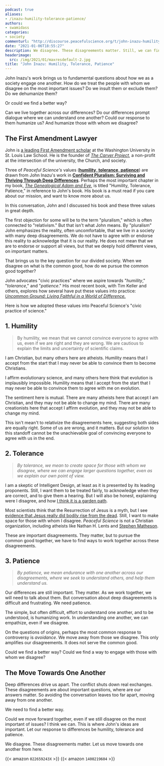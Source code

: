 ```yaml
---
podcast: true
aliases:
- /inazu-humility-tolerance-patience/
authors:
- swamidass
categories:
- society
commenturl: "http://discourse.peacefulscience.org/t/john-inazu-humility-tolerance-patience/12965"
date: "2021-01-06T18:55:27"
description: We disagree. These disagreements matter. Still, we can find a better way than conflict. Let us move towards one another from here.
headerimage:
  src: /img/2021/01/maxresdefault-2.jpg
title: "John Inazu: Humility, Tolerance, Patience"
---
```


John Inazu's work brings us to fundamental questions about how we as a society engage one another. How do we treat the people with whom we disagree on the most important issues? Do we insult them or exclude them? Do we dehumanize them?

Or could we find a better way?

Can we live together across our differences? Do our differences prompt dialogue where we can understand one another? Could our response to them humanize us? And humanize those with whom we disagree?

## The First Amendment Lawyer

John is [a leading First Amendment scholar](https://law.wustl.edu/faculty-staff-directory/profile/john-inazu/) at the Washington University in St. Louis Law School. He is the founder of *[The Carver Project](https://www.carverstl.org/)*, a non-profit at the intersection of the university, the Church, and society.

Three of *Peaceful Science's* values ([**humility**, **tolerance**, **patience**](https://peacefulscience.org/mission-and-values/)) are drawn from John Inazu's work in **[Confident Pluralism: Surviving and Thriving Through Deep Differences](https://www.amazon.com/Confident-Pluralism-Surviving-Thriving-Difference/dp/022636545X?tag=swamidass-20)**. Perhaps the most important chapter in my book, *[The Genealogical Adam and Eve](http://peacefulscience.org/genealogical-adam-eve/)*, is titled "Humility, Tolerance, Patience," in reference to John's book. His book is a must read if you care about our mission, and want to know more about us.

In this conversation, John and I discussed his book and these three values in great depth.

The first objection for some will be to the term "pluralism," which is often connected to "relativism." But that isn't what John means. By "pluralism" John emphasizes the reality, often uncomfortable, that we live in a society with many deep disagreements. We do not have to agree with or endorse this reality to acknowledge that it is our reality. He does not mean that we are to endorse or support all views, but that we deeply hold different views, on important matters.

That brings us to the key question for our divided society. When we disagree on what is the common good, how do we pursue the common good together?

John advocates "civic practices" where we aspire towards "*humility*," "*tolerance*," and "*patience*." His most recent book, with Tim Keller and others, explores how several have put these values into practice: *[Uncommon Ground: Living Faithful in a World of Difference.](https://www.amazon.com/Uncommon-Ground-Living-Faithfully-Difference/dp/1400219604?tag=swamidass-20)*

Here is how we adopted these values into Peaceful Science's "civic practice of science."

## 1. Humility

> By humility, we mean that we cannot convince everyone to agree with us, even if we are right and they are wrong. We are cautious to explain the limits and uncertainty of scientific claims.

I am Christian, but many others here are atheists. Humility means that I accept from the start that I may never be able to convince them to become Christians.

I affirm evolutionary science, and many others here think that evolution is implausibly impossible. Humility means that I accept from the start that I may never be able to convince them to agree with me on evolution.

The sentiment here is mutual. There are many atheists here that accept I am Christian, and they may not be able to change my mind. There are many creationists here that accept I affirm evolution, and they may not be able to change my mind.

This isn't mean't to relativize the disagreements here, suggesting both sides are equally right. Some of us are wrong, and it matters. But our solution to this standoff cannot be the unachievable goal of convincing everyone to agree with us in the end.

## 2. Tolerance

> *By tolerance, we mean to create space for those with whom we disagree, where we can engage larger questions together, even as we explain our own point of view.*

I am a skeptic of Intelligent Design, at least as it is presented by its leading proponents. Still, I want them to be treated fairly, to acknowledge when they are correct, and to give them a hearing. But I will also be honest, explaining were I disagree, and how [I think it is a garden path](https://peacefulscience.org/garden-path/).

Most scientists think that the Resurrection of Jesus is a myth, but I see [evidence that Jesus really did bodily rise from the dead](http://www.veritas.org/evidence-easter-scientists-list/). Still, I want to make space for those with whom I disagree. *Peaceful Science* is not a Christian organization, including atheists like Nathan H. Lents and [Stephen Matheson](https://peacefulscience.org/stephen-matheson-humanists-invitation/).

These are important disagreements. They matter, but to pursue the common good together, we have to find ways to work together across these disagreements.

## 3. Patience

> *By patience, we mean endurance with one another across our disagreements, where we seek to understand others, and help them understand us.*

Our differences are still important. They matter. As we work together, we will need to talk about them. But conversation about deep disagreements is difficult and frustrating. We need patience.

The simple, but often difficult, effort to understand one another, and to be understood, is humanizing work. In understanding one another, we can empathize, even if we disagree.

On the questions of origins, perhaps the most common response to controversy is *avoidance*. We move away from those we disagree. This only amplifies our disagreements. It does not serve the common good.

Could we find a better way? Could we find a way to engage with those with whom we disagree?

## The Move Towards One Another

Deep differences drive us apart. The conflict shuts down real exchanges. These disagreements are about important questions, where are our answers matter. So avoiding the conversation leaves too far apart, moving away from one another.

We need to find a better way.

Could we move forward together, even if we still disagree on the most important of issues? I think we can. This is where John's ideas are important. Let our response to differences be humility, tolerance and patience.

We disagree. These disagreements matter. Let us move towards one another from here.

{{< amazon `022659243X` >}}
{{< amazon `1400219604` >}}
